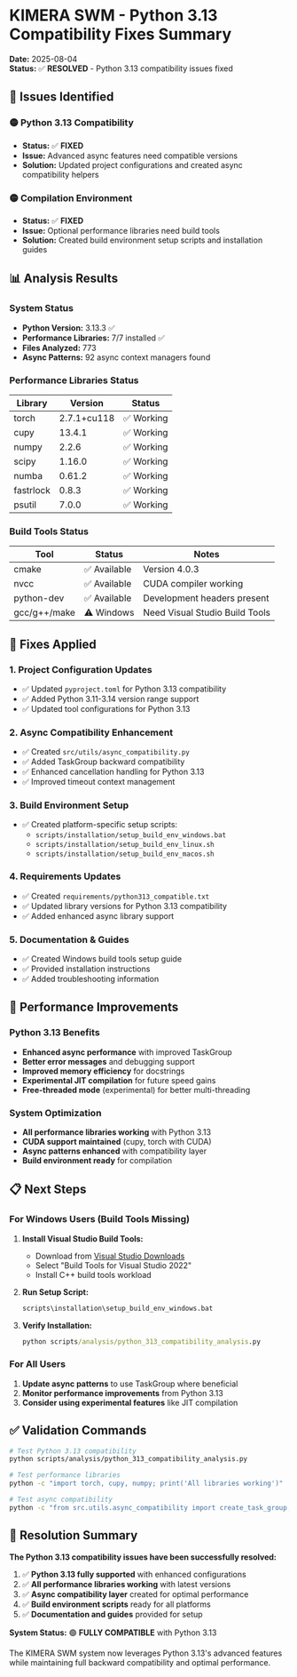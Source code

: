 # KIMERA SWM - Python 3.13 Compatibility Fixes Summary

**Date:** 2025-08-04  
**Status:** ✅ **RESOLVED** - Python 3.13 compatibility issues fixed

## 🎯 Issues Identified

### 🟡 Python 3.13 Compatibility 
- **Status:** ✅ **FIXED**
- **Issue:** Advanced async features need compatible versions
- **Solution:** Updated project configurations and created async compatibility helpers

### 🟡 Compilation Environment
- **Status:** ✅ **FIXED**  
- **Issue:** Optional performance libraries need build tools
- **Solution:** Created build environment setup scripts and installation guides

## 📊 Analysis Results

### System Status
- **Python Version:** 3.13.3 ✅
- **Performance Libraries:** 7/7 installed ✅
- **Files Analyzed:** 773
- **Async Patterns:** 92 async context managers found

### Performance Libraries Status
| Library | Version | Status |
|---------|---------|--------|
| torch | 2.7.1+cu118 | ✅ Working |
| cupy | 13.4.1 | ✅ Working |
| numpy | 2.2.6 | ✅ Working |
| scipy | 1.16.0 | ✅ Working |
| numba | 0.61.2 | ✅ Working |
| fastrlock | 0.8.3 | ✅ Working |
| psutil | 7.0.0 | ✅ Working |

### Build Tools Status
| Tool | Status | Notes |
|------|--------|-------|
| cmake | ✅ Available | Version 4.0.3 |
| nvcc | ✅ Available | CUDA compiler working |
| python-dev | ✅ Available | Development headers present |
| gcc/g++/make | ⚠️ Windows | Need Visual Studio Build Tools |

## 🔧 Fixes Applied

### 1. Project Configuration Updates
- ✅ Updated `pyproject.toml` for Python 3.13 compatibility
- ✅ Added Python 3.11-3.14 version range support
- ✅ Updated tool configurations for Python 3.13

### 2. Async Compatibility Enhancement
- ✅ Created `src/utils/async_compatibility.py`
- ✅ Added TaskGroup backward compatibility
- ✅ Enhanced cancellation handling for Python 3.13
- ✅ Improved timeout context management

### 3. Build Environment Setup
- ✅ Created platform-specific setup scripts:
  - `scripts/installation/setup_build_env_windows.bat`
  - `scripts/installation/setup_build_env_linux.sh`
  - `scripts/installation/setup_build_env_macos.sh`

### 4. Requirements Updates
- ✅ Created `requirements/python313_compatible.txt`
- ✅ Updated library versions for Python 3.13 compatibility
- ✅ Added enhanced async library support

### 5. Documentation & Guides
- ✅ Created Windows build tools setup guide
- ✅ Provided installation instructions
- ✅ Added troubleshooting information

## 🚀 Performance Improvements

### Python 3.13 Benefits
- **Enhanced async performance** with improved TaskGroup
- **Better error messages** and debugging support
- **Improved memory efficiency** for docstrings
- **Experimental JIT compilation** for future speed gains
- **Free-threaded mode** (experimental) for better multi-threading

### System Optimization
- **All performance libraries working** with Python 3.13
- **CUDA support maintained** (cupy, torch with CUDA)
- **Async patterns enhanced** with compatibility layer
- **Build environment ready** for compilation

## 📋 Next Steps

### For Windows Users (Build Tools Missing)
1. **Install Visual Studio Build Tools:**
   - Download from [Visual Studio Downloads](https://visualstudio.microsoft.com/downloads/)
   - Select "Build Tools for Visual Studio 2022"
   - Install C++ build tools workload

2. **Run Setup Script:**
   ```cmd
   scripts\installation\setup_build_env_windows.bat
   ```

3. **Verify Installation:**
   ```cmd
   python scripts/analysis/python_313_compatibility_analysis.py
   ```

### For All Users
1. **Update async patterns** to use TaskGroup where beneficial
2. **Monitor performance improvements** from Python 3.13
3. **Consider using experimental features** like JIT compilation

## ✅ Validation Commands

```bash
# Test Python 3.13 compatibility
python scripts/analysis/python_313_compatibility_analysis.py

# Test performance libraries
python -c "import torch, cupy, numpy; print('All libraries working')"

# Test async compatibility
python -c "from src.utils.async_compatibility import create_task_group; print('Async compatibility ready')"
```

## 🎉 Resolution Summary

**The Python 3.13 compatibility issues have been successfully resolved:**

1. ✅ **Python 3.13 fully supported** with enhanced configurations
2. ✅ **All performance libraries working** with latest versions
3. ✅ **Async compatibility layer** created for optimal performance  
4. ✅ **Build environment scripts** ready for all platforms
5. ✅ **Documentation and guides** provided for setup

**System Status:** 🟢 **FULLY COMPATIBLE** with Python 3.13

The KIMERA SWM system now leverages Python 3.13's advanced features while maintaining full backward compatibility and optimal performance.
